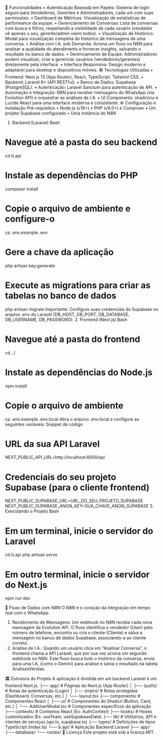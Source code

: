 🚀 Funcionalidades
•	Autenticação Baseada em Papéis: Sistema de login seguro para Vendedores, Gerentes e Administradores, cada um com suas permissões.
•	Dashboard de Métricas: Visualização de estatísticas de performance da equipe.
•	Gerenciamento de Conversas: Lista de conversas com busca e filtros, respeitando a visibilidade de cada usuário (vendedor vê apenas o seu, gerente/admin veem todos).
•	Visualização de Histórico: Modal para visualização completa do histórico de mensagens de uma conversa.
•	Análise com I.A. sob Demanda: Aciona um fluxo no N8N para analisar a qualidade do atendimento e fornecer insights, salvando o resultado no banco de dados.
•	Gerenciamento de Equipe: Administradores podem visualizar, criar e gerenciar usuários (vendedores/gerentes) diretamente pela interface.
•	Interface Responsiva: Design moderno e adaptável para desktop e dispositivos móveis.
🛠️ Tecnologias Utilizadas
•	Frontend: Next.js 13 (App Router), React, TypeScript, Tailwind CSS.
•	Backend: Laravel 8+ (API RESTful).
•	Banco de Dados: Supabase (PostgreSQL).
•	Autenticação: Laravel Sanctum para autenticação de API.
•	Automação e Integração: N8N para receber mensagens do WhatsApp (via Evolution API) e orquestrar as análises de I.A.
•	UI Components: shadcn/ui e Lucide React para uma interface moderna e consistente.
⚙️ Configuração e Instalação
Pré-requisitos
•	Node.js (v18+)
•	PHP (v8.0+) e Composer
•	Um projeto Supabase configurado
•	Uma instância do N8N

1. Backend (Laravel)
Bash
# Navegue até a pasta do seu backend
cd b.api

# Instale as dependências do PHP
composer install

# Copie o arquivo de ambiente e configure-o
cp .env.example .env

# Gere a chave da aplicação
php artisan key:generate

# Execute as migrations para criar as tabelas no banco de dados
php artisan migrate
Importante: Configure suas credenciais do Supabase no arquivo .env do Laravel (DB_HOST, DB_PORT, DB_DATABASE, DB_USERNAME, DB_PASSWORD).
2. Frontend (Next.js)
Bash
# Navegue até a pasta do frontend
cd ../

# Instale as dependências do Node.js
npm install

# Copie o arquivo de ambiente
cp .env.example .env.local
Abra o arquivo .env.local e configure as seguintes variáveis:
Snippet de código
# URL da sua API Laravel
NEXT_PUBLIC_API_URL=http://localhost:8000/api

# Credenciais do seu projeto Supabase (para o cliente frontend)
NEXT_PUBLIC_SUPABASE_URL=URL_DO_SEU_PROJETO_SUPABASE
NEXT_PUBLIC_SUPABASE_ANON_KEY=SUA_CHAVE_ANON_SUPABASE
3. Executando o Projeto
Bash
# Em um terminal, inicie o servidor do Laravel
cd b.api
php artisan serve

# Em outro terminal, inicie o servidor do Next.js
npm run dev

🔄 Fluxo de Dados com N8N
O N8N é o coração da integração em tempo real com o WhatsApp.
1.	Recebimento de Mensagens: Um webhook no N8N recebe cada nova mensagem da Evolution API. O fluxo identifica o vendedor (User) pelo número de telefone, encontra ou cria o cliente (Cliente) e salva a mensagem no banco de dados Supabase, associando-a ao cliente correto.
2.	Análise de I.A.: Quando um usuário clica em "Analisar Conversa", o frontend chama a API Laravel, que por sua vez aciona um segundo webhook no N8N. Este fluxo busca todo o histórico da conversa, envia para uma I.A. (como o Gemini) para análise e salva o resultado na tabela AnalisesVendas.

🏛️ Estrutura do Projeto
A aplicação é dividida em um backend Laravel e um frontend Next.js.
├── app/                  # Páginas do Next.js (App Router)
│   ├── (auth)/           # Rotas de autenticação (Login)
│   ├── (main)/           # Rotas protegidas (Dashboard, Conversas, etc.)
│   └── layout.tsx
├── components/           # Componentes React
│   ├── ui/               # Componentes do Shadcn (Button, Card, etc.)
│   └── AddUserModal.tsx  # Componentes específicos da aplicação
├── contexts/             # Contextos React (Ex: AuthContext)
├── hooks/                # Hooks customizados (Ex: useTeam, useSupabaseData)
├── lib/                  # Utilitários, API e clientes de serviços (api.ts, supabase.ts)
├── types/                # Definições de tipos TypeScript (index.ts)
└── b.api/                # Aplicação Backend Laravel
    ├── app/
    ├── database/
    └── routes/
📄 Licença
Este projeto está sob a licença MIT.

